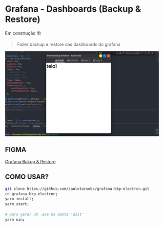 # Grafana - Dashboards (Backup & Restore)

Em construção 🏗️

> Fazer backup e restore das dashboards do grafana

![1683225981183](image/README/banner.png)

## FIGMA

[Grafana Bakup &amp; Restore](https://www.figma.com/file/9AZDdvrRAdn1cvpTJYC87i/Grafana-Backup-%26-Restore?type=design&node-id=0%3A1&t=lcJXrPyAW99vR1ym-1)

## COMO USAR?

```bash
git clone https://github.com/saulotarsobc/grafana-bkp-electron.git
cd grafana-bkp-electron;
yarn install;
yarn start;

# para gerar um .exe na pasta 'dist'
yarn win;
```

